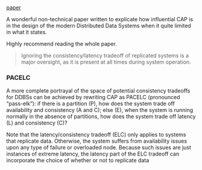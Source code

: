 [paper](http://www.cs.umd.edu/~abadi/papers/abadi-pacelc.pdf)

A wonderful non-technical paper written to explicate how influential CAP is in the design of the modern Distributed Data Systems when it quite limited in what it states.

Highly recommend reading the whole paper.

> Ignoring the consistency/latency tradeoff of replicated systems is a major oversight, as it is present at all times during system operation.

### PACELC
A more complete portrayal of the space of potential consistency tradeoffs for DDBSs can be achieved by rewriting CAP as PACELC (pronounced “pass-elk”): if there is a partition (P), how does the system trade off availability and consistency (A and C); else (E), when the system is running normally in the absence of partitions, how does the system trade off latency (L) and consistency (C)?

Note that the latency/consistency tradeoff (ELC) only applies to systems that replicate data. Otherwise, the system suffers from availability issues upon any type of failure or overloaded node. Because such issues are just instances of extreme latency, the latency part of the ELC tradeoff can incorporate the choice of whether or not to replicate data

